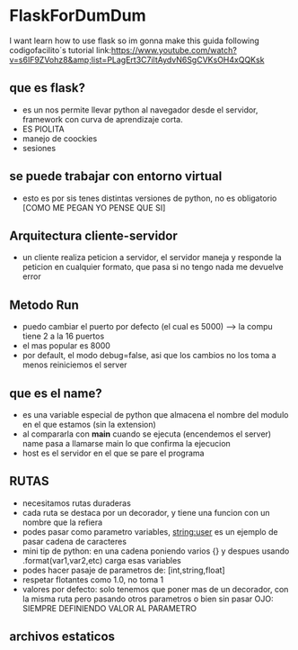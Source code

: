 # FlaskForDumDum
I want learn how to use flask so im gonna make this guida following codigofacilito´s tutorial  link:https://www.youtube.com/watch?v=s6IF9ZVohz8&amp;list=PLagErt3C7iltAydvN6SgCVKsOH4xQQKsk

## que es flask?
- es un nos permite llevar python al navegador desde el servidor, framework con curva de aprendizaje corta.
- ES PIOLITA
- manejo de coockies
- sesiones

## se puede trabajar con entorno virtual
- esto es por sis tenes distintas versiones de python, no es obligatorio [COMO ME PEGAN YO PENSE QUE SI]

## Arquitectura cliente-servidor
- un cliente realiza peticion a servidor, el servidor maneja y responde la peticion en cualquier formato, que pasa si no tengo nada
me devuelve error

## Metodo Run
- puedo cambiar el puerto por defecto (el cual es 5000) --> la compu tiene 2 a la 16 puertos
- el mas popular es 8000
- por default, el modo debug=false, asi que los cambios no los toma a menos reiniciemos el server

## que es el __name__?
- es una variable especial de python que almacena el nombre del modulo en el que estamos (sin la extension)
- al compararla con __main__ cuando se ejecuta (encendemos el server) name pasa a llamarse main lo que confirma la ejecucion
- host es el servidor en el que se pare el programa

## RUTAS
- necesitamos rutas duraderas
- cada ruta se destaca por un decorador, y tiene una funcion con un nombre que la refiera
- podes pasar como parametro variables, <string:user> es un ejemplo de pasar cadena de caracteres
- mini tip de python: en una cadena poniendo  varios {}  y despues usando .format(var1,var2,etc) carga esas variables
- podes hacer pasaje de parametros de: [int,string,float]
- respetar flotantes como 1.0, no toma 1
- valores por defecto: solo tenemos que poner mas de un decorador, con la misma ruta pero pasando otros parametros
o bien sin pasar OJO: SIEMPRE DEFINIENDO VALOR AL PARAMETRO 


## archivos estaticos